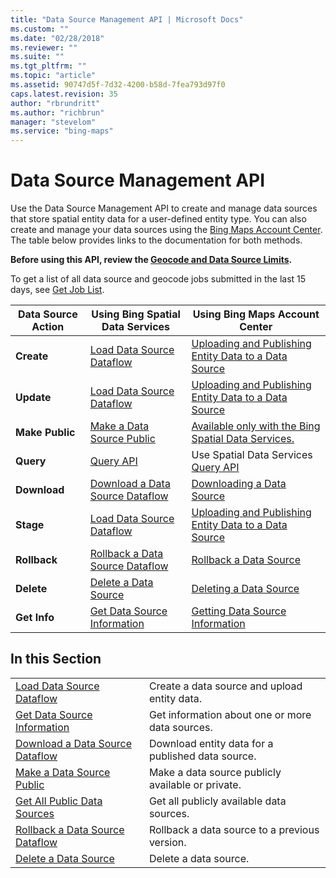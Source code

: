 ```yaml
---
title: "Data Source Management API | Microsoft Docs"
ms.custom: ""
ms.date: "02/28/2018"
ms.reviewer: ""
ms.suite: ""
ms.tgt_pltfrm: ""
ms.topic: "article"
ms.assetid: 90747d5f-7d32-4200-b58d-7fea793d97f0
caps.latest.revision: 35
author: "rbrundritt"
ms.author: "richbrun"
manager: "stevelom"
ms.service: "bing-maps"
---
```

# Data Source Management API
Use the Data Source Management API to create and manage data sources that store spatial entity data for a user-defined entity type. You can also create and manage your data sources using the [Bing Maps Account Center](http://www.bingmapsportal.com). The table below provides links to the documentation for both methods.  
  
 **Before using this API, review the [Geocode and Data Source Limits](../spatial-data-services/geocode-and-data-source-limits.md).**  
  
 To get a list of all data source and geocode jobs submitted in the last 15 days, see [Get Job List](../spatial-data-services/get-job-list.md).  
  
|Data Source Action|Using Bing Spatial Data Services|Using Bing Maps Account Center|  
|------------------------|--------------------------------------|------------------------------------|  
|**Create**|[Load Data Source Dataflow](../spatial-data-services/load-data-source-dataflow.md)|[Uploading and Publishing Entity Data to a Data Source](http://msdn.microsoft.com/en-us/library/gg650600)|  
|**Update**|[Load Data Source Dataflow](../spatial-data-services/load-data-source-dataflow.md)|[Uploading and Publishing Entity Data to a Data Source](http://msdn.microsoft.com/en-us/library/gg650600)|  
|**Make Public**|[Make a Data Source Public](../spatial-data-services/make-a-data-source-public.md)|[Available only with the Bing Spatial Data Services.](http://msdn.microsoft.com/en-us/library/dn151784.aspx)|  
|**Query**|[Query API](../spatial-data-services/query-api.md)|Use Spatial Data Services [Query API](../spatial-data-services/query-api.md)|  
|**Download**|[Download a Data Source Dataflow](../spatial-data-services/download-a-data-source-dataflow.md)|[Downloading a Data Source](http://msdn.microsoft.com/en-us/library/hh698203)|  
|**Stage**|[Load Data Source Dataflow](../spatial-data-services/load-data-source-dataflow.md)|[Uploading and Publishing Entity Data to a Data Source](http://msdn.microsoft.com/en-us/library/gg650600)|  
|**Rollback**|[Rollback a Data Source Dataflow](../spatial-data-services/rollback-a-data-source-dataflow.md)|[Rollback a Data Source](http://msdn.microsoft.com/en-us/library/dn167663.aspx)|  
|**Delete**|[Delete a Data Source](../spatial-data-services/delete-a-data-source.md)|[Deleting a Data Source](http://msdn.microsoft.com/en-us/library/hh290820)|  
|**Get Info**|[Get Data Source Information](../spatial-data-services/get-data-source-information.md)|[Getting Data Source Information](http://msdn.microsoft.com/en-us/library/hh127034)|  
  
## In this Section  
  
|||  
|-|-|  
|[Load Data Source Dataflow](../spatial-data-services/load-data-source-dataflow.md)|Create a data source and upload entity data.|  
|[Get Data Source Information](../spatial-data-services/get-data-source-information.md)|Get information about one or more data sources.|  
|[Download a Data Source Dataflow](../spatial-data-services/download-a-data-source-dataflow.md)|Download entity data for a published data source.|  
|[Make a Data Source Public](../spatial-data-services/make-a-data-source-public.md)|Make a data source publicly available or private.|  
|[Get All Public Data Sources](../spatial-data-services/get-all-public-data-sources.md)|Get all publicly available data sources.|  
|[Rollback a Data Source Dataflow](../spatial-data-services/rollback-a-data-source-dataflow.md)|Rollback a data source to a previous version.|  
|[Delete a Data Source](../spatial-data-services/delete-a-data-source.md)|Delete a data source.|